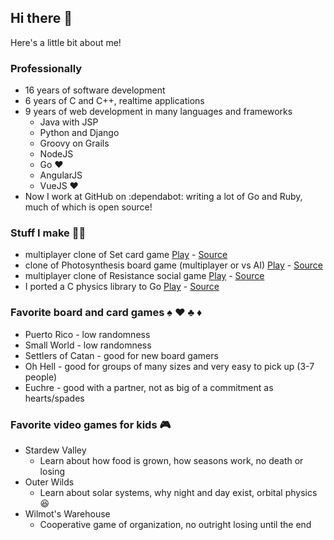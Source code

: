 ## Hi there 👋

Here's a little bit about me!

### Professionally

- 16 years of software development
- 6 years of C and C++, realtime applications
- 9 years of web development in many languages and frameworks
  - Java with JSP
  - Python and Django
  - Groovy on Grails
  - NodeJS
  - Go ❤️
  - AngularJS
  - VueJS ❤️
- Now I work at GitHub on :dependabot: writing a lot of Go and Ruby, much of which is open source!

### Stuff I make 👨‍💻

- multiplayer clone of Set card game [Play](https://set.jakecoffman.com) - [Source](https://github.com/jakecoffman/matchville)
- clone of Photosynthesis board game (multiplayer or vs AI) [Play](https://trees.jakecoffman.com) - [Source](https://github.com/jakecoffman/trees)
- multiplayer clone of Resistance social game [Play](https://resistance.jakecoffman.com) - [Source](https://github.com/jakecoffman/spyville)
- I ported a C physics library to Go [Play](https://www.jakecoffman.com/cp-ebiten/) - [Source](https://github.com/jakecoffman/cp)

### Favorite board and card games ♠️ ♥️ ♣️ ♦️

- Puerto Rico - low randomness
- Small World - low randomness
- Settlers of Catan - good for new board gamers
- Oh Hell - good for groups of many sizes and very easy to pick up (3-7 people)
- Euchre - good with a partner, not as big of a commitment as hearts/spades

### Favorite video games for kids 🎮
- Stardew Valley
  - Learn about how food is grown, how seasons work, no death or losing
- Outer Wilds
  - Learn about solar systems, why night and day exist, orbital physics 😆
- Wilmot's Warehouse
  - Cooperative game of organization, no outright losing until the end
